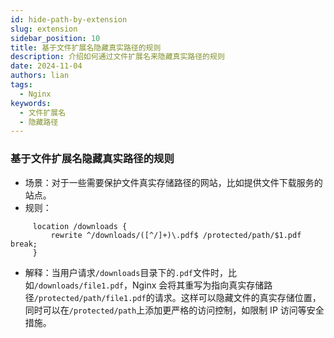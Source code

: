 ```yaml
---
id: hide-path-by-extension
slug: extension
sidebar_position: 10
title: 基于文件扩展名隐藏真实路径的规则
description: 介绍如何通过文件扩展名来隐藏真实路径的规则
date: 2024-11-04
authors: lian
tags: 
  - Nginx
keywords: 
  - 文件扩展名
  - 隐藏路径
---
```


### 基于文件扩展名隐藏真实路径的规则

- 场景：对于一些需要保护文件真实存储路径的网站，比如提供文件下载服务的站点。
- 规则：

```nginx
     location /downloads {
         rewrite ^/downloads/([^/]+)\.pdf$ /protected/path/$1.pdf break;
     }
```

- 解释：当用户请求`/downloads`目录下的`.pdf`文件时，比如`/downloads/file1.pdf`，Nginx 会将其重写为指向真实存储路径`/protected/path/file1.pdf`的请求。这样可以隐藏文件的真实存储位置，同时可以在`/protected/path`上添加更严格的访问控制，如限制 IP 访问等安全措施。